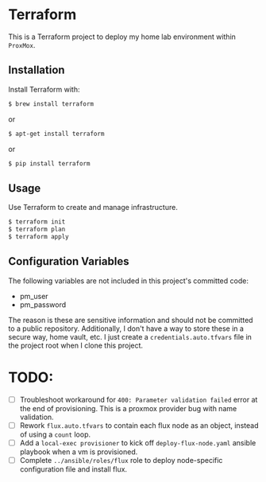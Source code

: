 # Terraform

This is a Terraform project to deploy my home lab environment within `ProxMox`.

## Installation

Install Terraform with:

```bash
$ brew install terraform
```
or
```bash
$ apt-get install terraform
```
or
```bash
$ pip install terraform
```

## Usage

Use Terraform to create and manage infrastructure.

```bash
$ terraform init
$ terraform plan
$ terraform apply
```

## Configuration Variables

The following variables are not included in this project's committed code:

- pm_user
- pm_password

The reason is these are sensitive information and should not be committed to a public repository.
Additionally, I don't have a way to store these in a secure way, home vault, etc. I just create a `credentials.auto.tfvars` file in the project root when I clone this project.

# TODO:

- [ ] Troubleshoot workaround for `400: Parameter validation failed` error at the end of provisioning. This is a proxmox provider bug with name validation.
- [ ] Rework `flux.auto.tfvars` to contain each flux node as an object, instead of using a `count` loop.
- [ ] Add a `local-exec provisioner` to kick off `deploy-flux-node.yaml` ansible playbook when a vm is provisioned.
- [ ] Complete `../ansible/roles/flux` role to deploy node-specific configuration file and install flux.
